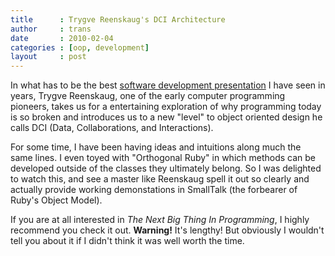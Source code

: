 ```yaml
---
title      : Trygve Reenskaug's DCI Architecture
author     : trans
date       : 2010-02-04
categories : [oop, development]
layout     : post
---
```


In what has to be the best
[software development presentation](http://architects.dzone.com/videos/dci-architecture-trygve)
I have seen in years, Trygve Reenskaug, one of the early computer
programming pioneers, takes us for a entertaining exploration of why
programming today is so broken and introduces us to a new "level"
to object oriented design he calls DCI (Data, Collaborations, and Interactions).

For some time, I have been having ideas and intuitions along much the same lines.
I even toyed with "Orthogonal Ruby" in which methods can be developed outside
of the classes they ultimately belong. So I was delighted to watch this, and see
a master like Reenskaug spell it out so clearly and actually provide working
demonstations in SmallTalk (the forbearer of Ruby's Object Model). 

If you are at all interested in <i>The Next Big Thing In Programming</i>,
I highly recommend you check it out. <b>Warning!</b> It's lengthy! But obviously
I wouldn't tell you about it if I didn't think it was well worth the time.

